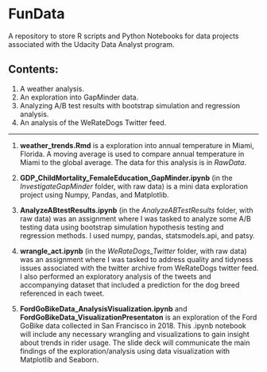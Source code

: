 # FunData

A repository to store R scripts and Python Notebooks for data projects associated with the Udacity Data Analyst program.

## Contents:
1. A weather analysis.  
2. An exploration into GapMinder data.   
3. Analyzing A/B test results with bootstrap simulation and regression analysis.
4. An analysis of the WeRateDogs Twitter feed.
---------------

1. **weather_trends.Rmd** is a exploration into annual temperature in Miami, Florida. A moving average is used to compare annual temperature in Miami to the global average. The
data for this analysis is in _RawData_.   

2. **GDP_ChildMortality_FemaleEducation_GapMinder.ipynb** (in the _InvestigateGapMinder_ folder, with raw data) is a mini data exploration project using Numpy, Pandas, and Matplotlib.   

3. **AnalyzeABtestResults.ipynb** (in the _AnalyzeABTestResults_ folder, with raw data) was an assignment where I was tasked to analyze some A/B testing data using bootstrap simulation hypothesis testing and regression methods. I used numpy, pandas, statsmodels.api, and patsy.

4. **wrangle_act.ipynb** (in the _WeRateDogs_Twitter_ folder, with raw data) was an assignment where I was tasked to address quality and tidyness issues associated with the twitter archive from WeRateDogs twitter feed. I also performed an exploratory analysis of the tweets and accompanying dataset that included a prediction for the dog breed referenced in each tweet.

5. **FordGoBikeData_AnalysisVisualization.ipynb** and **FordGoBikeData_VisualizationPresentaton** is an exploration of the Ford GoBike data collected in San Francisco in 2018. This .ipynb notebook will include any necessary wrangling and visualizations to gain insight about trends in rider usage. The slide deck will communicate the main findings of the exploration/analysis using data visualization with Matplotlib and Seaborn.
